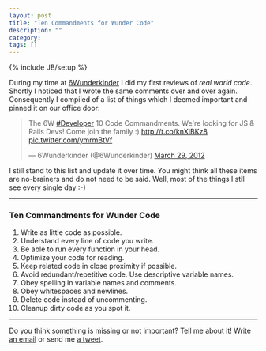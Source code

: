 ```yaml
---
layout: post
title: "Ten Commandments for Wunder Code"
description: ""
category:
tags: []
---
```

{% include JB/setup %}


During my time at [6Wunderkinder](http://www.6wunderkinder.com/) I did my first reviews of _real world code_.
Shortly I noticed that I wrote the same comments over and over again. Consequently I compiled of a list of things
which I deemed important and pinned it on our office door:

<blockquote class="twitter-tweet"><p>The 6W <a href="https://twitter.com/search?q=%23Developer&amp;src=hash">#Developer</a> 10 Code Commandments. We&#39;re looking for JS &amp; Rails Devs! Come join the family :) <a href="http://t.co/knXiBKz8">http://t.co/knXiBKz8</a> <a href="http://t.co/ymrmBtVf">pic.twitter.com/ymrmBtVf</a></p>&mdash; 6Wunderkinder (@6Wunderkinder) <a href="https://twitter.com/6Wunderkinder/statuses/185396554381787137">March 29, 2012</a></blockquote>

I still stand to this list and update it over time. You might think all these items are no-brainers and do not
need to be said. Well, most of the things I still see every single day :-)

---

### Ten Commandments for Wunder Code

1. Write as little code as possible.
2. Understand every line of code you write.
3. Be able to run every function in your head.
4. Optimize your code for reading.
5. Keep related code in close proximity if possible.
6. Avoid redundant/repetitive code. Use descriptive variable names.
7. Obey spelling in variable names and comments.
8. Obey whitespaces and newlines.
9. Delete code instead of uncommenting.
10. Cleanup dirty code as you spot it.

---

Do you think something is missing or not important? Tell me about it! Write <a
    href="mailto:&#108;&#97;&#114;&#115;&#120;&#115;&#99;&#104;&#110;&#101;&#105;&#100;&#101;&#114;&#43;&#98;&#108;&#111;&#103;&#64;&#103;&#109;&#97;&#105;&#108;&#46;&#99;&#111;&#109;">an email</a> or send me <a href="https://twitter.com/kit3bus">a tweet</a>.


